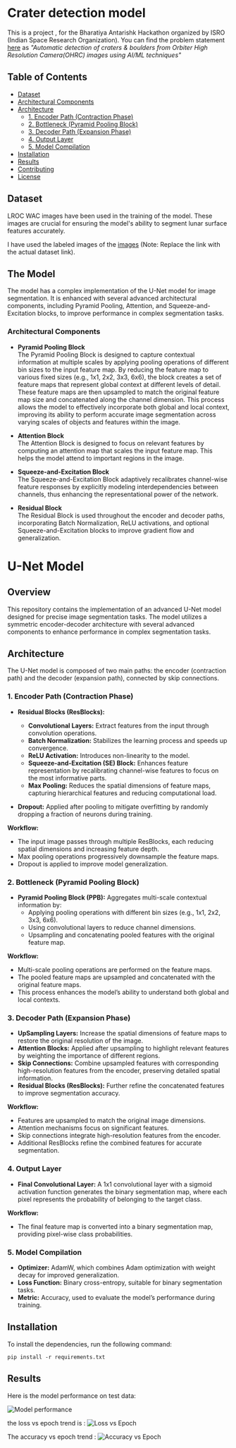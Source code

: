 
# Crater detection model

This is a project , for the Bharatiya Antarishk Hackathon organized by ISRO (Indian Space Research Organization). You can find the problem statement [here](https://isro.hack2skill.com/2024/) as _"Automatic detection of craters & boulders from Orbiter High Resolution Camera(OHRC) images using AI/ML techniques"_



## Table of Contents
- [Dataset](#dataset)
- [Architectural Components](#architectural-components)
- [Architecture](#architecture)
  - [1. Encoder Path (Contraction Phase)](#1-encoder-path-contraction-phase)
  - [2. Bottleneck (Pyramid Pooling Block)](#2-bottleneck-pyramid-pooling-block)
  - [3. Decoder Path (Expansion Phase)](#3-decoder-path-expansion-phase)
  - [4. Output Layer](#4-output-layer)
  - [5. Model Compilation](#5-model-compilation)
- [Installation](#installation)
- [Results](#results)
- [Contributing](#contributing)
- [License](#license)

## Dataset

LROC WAC images have been used in the training of the model. These images are crucial for ensuring the model's ability to segment lunar surface features accurately.

I have used the labeled images of the [images](#) (Note: Replace the link with the actual dataset link).

## The Model

The model has a complex implementation of the U-Net model for image segmentation. It is enhanced with several advanced architectural components, including Pyramid Pooling, Attention, and Squeeze-and-Excitation blocks, to improve performance in complex segmentation tasks.

### Architectural Components

- **Pyramid Pooling Block**  
  The Pyramid Pooling Block is designed to capture contextual information at multiple scales by applying pooling operations of different bin sizes to the input feature map. By reducing the feature map to various fixed sizes (e.g., 1x1, 2x2, 3x3, 6x6), the block creates a set of feature maps that represent global context at different levels of detail. These feature maps are then upsampled to match the original feature map size and concatenated along the channel dimension. This process allows the model to effectively incorporate both global and local context, improving its ability to perform accurate image segmentation across varying scales of objects and features within the image.

- **Attention Block**  
  The Attention Block is designed to focus on relevant features by computing an attention map that scales the input feature map. This helps the model attend to important regions in the image.

- **Squeeze-and-Excitation Block**  
  The Squeeze-and-Excitation Block adaptively recalibrates channel-wise feature responses by explicitly modeling interdependencies between channels, thus enhancing the representational power of the network.

- **Residual Block**  
  The Residual Block is used throughout the encoder and decoder paths, incorporating Batch Normalization, ReLU activations, and optional Squeeze-and-Excitation blocks to improve gradient flow and generalization.

# U-Net Model

## Overview

This repository contains the implementation of an advanced U-Net model designed for precise image segmentation tasks. The model utilizes a symmetric encoder-decoder architecture with several advanced components to enhance performance in complex segmentation tasks.

## Architecture

The U-Net model is composed of two main paths: the encoder (contraction path) and the decoder (expansion path), connected by skip connections.

### 1. Encoder Path (Contraction Phase)

- **Residual Blocks (ResBlocks):**
  - **Convolutional Layers:** Extract features from the input through convolution operations.
  - **Batch Normalization:** Stabilizes the learning process and speeds up convergence.
  - **ReLU Activation:** Introduces non-linearity to the model.
  - **Squeeze-and-Excitation (SE) Block:** Enhances feature representation by recalibrating channel-wise features to focus on the most informative parts.
  - **Max Pooling:** Reduces the spatial dimensions of feature maps, capturing hierarchical features and reducing computational load.
  
- **Dropout:** Applied after pooling to mitigate overfitting by randomly dropping a fraction of neurons during training.

**Workflow:**
- The input image passes through multiple ResBlocks, each reducing spatial dimensions and increasing feature depth.
- Max pooling operations progressively downsample the feature maps.
- Dropout is applied to improve model generalization.

### 2. Bottleneck (Pyramid Pooling Block)

- **Pyramid Pooling Block (PPB):** Aggregates multi-scale contextual information by:
  - Applying pooling operations with different bin sizes (e.g., 1x1, 2x2, 3x3, 6x6).
  - Using convolutional layers to reduce channel dimensions.
  - Upsampling and concatenating pooled features with the original feature map.

**Workflow:**
- Multi-scale pooling operations are performed on the feature maps.
- The pooled feature maps are upsampled and concatenated with the original feature maps.
- This process enhances the model’s ability to understand both global and local contexts.

### 3. Decoder Path (Expansion Phase)

- **UpSampling Layers:** Increase the spatial dimensions of feature maps to restore the original resolution of the image.
- **Attention Blocks:** Applied after upsampling to highlight relevant features by weighting the importance of different regions.
- **Skip Connections:** Combine upsampled features with corresponding high-resolution features from the encoder, preserving detailed spatial information.
- **Residual Blocks (ResBlocks):** Further refine the concatenated features to improve segmentation accuracy.

**Workflow:**
- Features are upsampled to match the original image dimensions.
- Attention mechanisms focus on significant features.
- Skip connections integrate high-resolution features from the encoder.
- Additional ResBlocks refine the combined features for accurate segmentation.

### 4. Output Layer

- **Final Convolutional Layer:** A 1x1 convolutional layer with a sigmoid activation function generates the binary segmentation map, where each pixel represents the probability of belonging to the target class.

**Workflow:**
- The final feature map is converted into a binary segmentation map, providing pixel-wise class probabilities.

### 5. Model Compilation

- **Optimizer:** AdamW, which combines Adam optimization with weight decay for improved generalization.
- **Loss Function:** Binary cross-entropy, suitable for binary segmentation tasks.
- **Metric:** Accuracy, used to evaluate the model’s performance during training.

## Installation

To install the dependencies, run the following command:

```
pip install -r requirements.txt

```

## Results

Here is the model performance on test data:

![Model performance](images/performance.png)

the loss vs epoch trend is :
![Loss vs Epoch](images/loss.png)

The accuracy vs epoch trend :
![Accuracy vs Epoch](images/accu.png)




